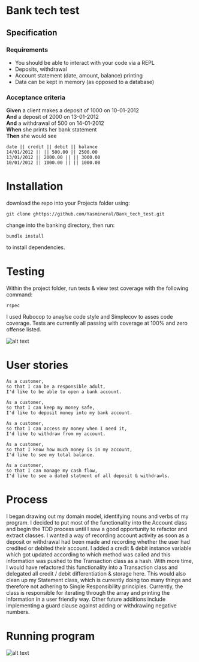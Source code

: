 # Bank tech test

## Specification

### Requirements

* You should be able to interact with your code via a REPL 
* Deposits, withdrawal
* Account statement (date, amount, balance) printing
* Data can be kept in memory (as opposed to a database)

### Acceptance criteria

**Given** a client makes a deposit of 1000 on 10-01-2012  
**And** a deposit of 2000 on 13-01-2012  
**And** a withdrawal of 500 on 14-01-2012  
**When** she prints her bank statement  
**Then** she would see

```
date || credit || debit || balance
14/01/2012 || || 500.00 || 2500.00
13/01/2012 || 2000.00 || || 3000.00
10/01/2012 || 1000.00 || || 1000.00
```

# Installation

download the repo into your Projects folder using:

```
git clone ghttps://github.com/Yasmineral/Bank_tech_test.git
```

change into the banking directory, then run:

```
bundle install
```

to install dependencies.

# Testing

Within the project folder, run tests & view test coverage with the following command:

```rspec```


I used Rubocop to anaylse code style and Simplecov to asses code coverage. Tests are currently all passing with coverage at 100% and zero offense listed.


![alt text](test_coverage.png "testcoverage")


# User stories

```
As a customer, 
so that I can be a responsible adult, 
I'd like to be able to open a bank account.
```

```
As a customer, 
so that I can keep my money safe,
I'd like to deposit money into my bank account.
```

```
As a customer,
so that I can access my money when I need it,
I'd like to withdraw from my account.
```

```
As a customer,
so that I know how much money is in my account,
I'd like to see my total balance.
```

```
As a customer, 
so that I can manage my cash flow,
I'd like to see a dated statment of all deposit & withdrawls.
```


# Process

I began drawing out my domain model, identifying nouns and verbs of my program. I decided to put most of the functionality into the Account class and begin the TDD process until I saw a good opportunity to refactor and extract classes. 
I wanted a way of recording account activity as soon as a deposit or withdrawal had been made and recording whether the user had credited or debited their account. I added a credit & debit instance variable which got updated according to which method was called and this information was pushed to the Transaction class as a hash. With more time, I would have refactored this functionality into a Transaction class and delegated all credit / debit differentiation & storage here. This would also clean up my Statement class, which is currently doing too many things and therefore not adhering to Single Responsibility principles. Currently, the class is responsible for iterating through the array and printing the information in a user friendly way. Other future additions include implementing a guard clause against adding or withdrawing negative numbers.

# Running program

![alt text](app.png "app")


